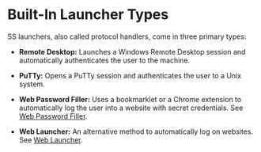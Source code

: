 [title]: # (Built-In Launcher Types)
[tags]: # (XXX)
[priority]: # (10)

#  Built-In Launcher Types

SS launchers, also called protocol handlers, come in three primary types:

- **Remote Desktop:** Launches a Windows Remote Desktop session and automatically authenticates the user to the machine.

- **PuTTy:** Opens a PuTTy session and authenticates the user to a Unix system.

- **Web Password Filler:** Uses a bookmarklet or a Chrome extension to automatically log the user into a website with secret credentials. See [Web Password Filler](#web-password-filler).

- **Web Launcher:** An alternative method to automatically log on websites. See [Web Launcher](#web-launcher).
